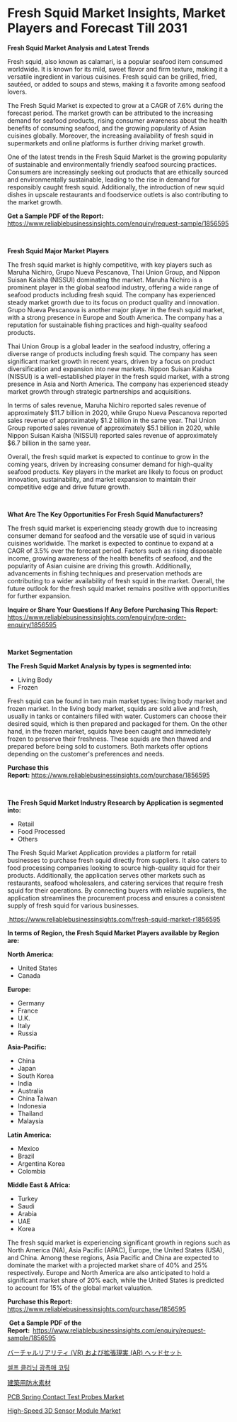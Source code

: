 <p><h1>Fresh Squid Market Insights, Market Players and Forecast Till 2031</h1></p><p><strong>Fresh Squid Market Analysis and Latest Trends</strong></p>
<p><p>Fresh squid, also known as calamari, is a popular seafood item consumed worldwide. It is known for its mild, sweet flavor and firm texture, making it a versatile ingredient in various cuisines. Fresh squid can be grilled, fried, sautéed, or added to soups and stews, making it a favorite among seafood lovers.</p><p>The Fresh Squid Market is expected to grow at a CAGR of 7.6% during the forecast period. The market growth can be attributed to the increasing demand for seafood products, rising consumer awareness about the health benefits of consuming seafood, and the growing popularity of Asian cuisines globally. Moreover, the increasing availability of fresh squid in supermarkets and online platforms is further driving market growth.</p><p>One of the latest trends in the Fresh Squid Market is the growing popularity of sustainable and environmentally friendly seafood sourcing practices. Consumers are increasingly seeking out products that are ethically sourced and environmentally sustainable, leading to the rise in demand for responsibly caught fresh squid. Additionally, the introduction of new squid dishes in upscale restaurants and foodservice outlets is also contributing to the market growth.</p></p>
<p><strong>Get a Sample PDF of the Report:&nbsp;</strong> <a href="https://www.reliablebusinessinsights.com/enquiry/request-sample/1856595">https://www.reliablebusinessinsights.com/enquiry/request-sample/1856595</a></p>
<p>&nbsp;</p>
<p><strong>Fresh Squid Major Market Players</strong></p>
<p><p>The fresh squid market is highly competitive, with key players such as Maruha Nichiro, Grupo Nueva Pescanova, Thai Union Group, and Nippon Suisan Kaisha (NISSUI) dominating the market. Maruha Nichiro is a prominent player in the global seafood industry, offering a wide range of seafood products including fresh squid. The company has experienced steady market growth due to its focus on product quality and innovation. Grupo Nueva Pescanova is another major player in the fresh squid market, with a strong presence in Europe and South America. The company has a reputation for sustainable fishing practices and high-quality seafood products.</p><p>Thai Union Group is a global leader in the seafood industry, offering a diverse range of products including fresh squid. The company has seen significant market growth in recent years, driven by a focus on product diversification and expansion into new markets. Nippon Suisan Kaisha (NISSUI) is a well-established player in the fresh squid market, with a strong presence in Asia and North America. The company has experienced steady market growth through strategic partnerships and acquisitions.</p><p>In terms of sales revenue, Maruha Nichiro reported sales revenue of approximately $11.7 billion in 2020, while Grupo Nueva Pescanova reported sales revenue of approximately $1.2 billion in the same year. Thai Union Group reported sales revenue of approximately $5.1 billion in 2020, while Nippon Suisan Kaisha (NISSUI) reported sales revenue of approximately $6.7 billion in the same year.</p><p>Overall, the fresh squid market is expected to continue to grow in the coming years, driven by increasing consumer demand for high-quality seafood products. Key players in the market are likely to focus on product innovation, sustainability, and market expansion to maintain their competitive edge and drive future growth.</p></p>
<p>&nbsp;</p>
<p><strong>What Are The Key Opportunities For Fresh Squid Manufacturers?</strong></p>
<p><p>The fresh squid market is experiencing steady growth due to increasing consumer demand for seafood and the versatile use of squid in various cuisines worldwide. The market is expected to continue to expand at a CAGR of 3.5% over the forecast period. Factors such as rising disposable income, growing awareness of the health benefits of seafood, and the popularity of Asian cuisine are driving this growth. Additionally, advancements in fishing techniques and preservation methods are contributing to a wider availability of fresh squid in the market. Overall, the future outlook for the fresh squid market remains positive with opportunities for further expansion.</p></p>
<p><strong>Inquire or Share Your Questions If Any Before Purchasing This Report:</strong> <a href="https://www.reliablebusinessinsights.com/enquiry/pre-order-enquiry/1856595">https://www.reliablebusinessinsights.com/enquiry/pre-order-enquiry/1856595</a></p>
<p>&nbsp;</p>
<p><strong>Market Segmentation</strong></p>
<p><strong>The Fresh Squid Market Analysis by types is segmented into:</strong></p>
<p><ul><li>Living Body</li><li>Frozen</li></ul></p>
<p><p>Fresh squid can be found in two main market types: living body market and frozen market. In the living body market, squids are sold alive and fresh, usually in tanks or containers filled with water. Customers can choose their desired squid, which is then prepared and packaged for them. On the other hand, in the frozen market, squids have been caught and immediately frozen to preserve their freshness. These squids are then thawed and prepared before being sold to customers. Both markets offer options depending on the customer's preferences and needs.</p></p>
<p><strong>Purchase this Report:&nbsp;</strong><a href="https://www.reliablebusinessinsights.com/purchase/1856595">https://www.reliablebusinessinsights.com/purchase/1856595</a></p>
<p>&nbsp;</p>
<p><strong>The Fresh Squid Market Industry Research by Application is segmented into:</strong></p>
<p><ul><li>Retail</li><li>Food Processed</li><li>Others</li></ul></p>
<p><p>The Fresh Squid Market Application provides a platform for retail businesses to purchase fresh squid directly from suppliers. It also caters to food processing companies looking to source high-quality squid for their products. Additionally, the application serves other markets such as restaurants, seafood wholesalers, and catering services that require fresh squid for their operations. By connecting buyers with reliable suppliers, the application streamlines the procurement process and ensures a consistent supply of fresh squid for various businesses.</p></p>
<p><a href="https://www.reliablebusinessinsights.com/fresh-squid-market-r1856595">&nbsp;https://www.reliablebusinessinsights.com/fresh-squid-market-r1856595</a></p>
<p><strong>In terms of Region, the Fresh Squid Market Players available by Region are:</strong></p>
<p>
    <p> <strong> North America: </strong>
        <ul>
            <li>United States</li>
            <li>Canada</li>
        </ul>
        </p> 
    <p> <strong> Europe: </strong>
        <ul>
            <li>Germany</li>
            <li>France</li>
            <li>U.K.</li>
            <li>Italy</li>
            <li>Russia</li>
        </ul>
        </p> 
    <p> <strong> Asia-Pacific: </strong>
        <ul>
            <li>China</li>
            <li>Japan</li>
            <li>South Korea</li>
            <li>India</li>
            <li>Australia</li>
            <li>China Taiwan</li>
            <li>Indonesia</li>
            <li>Thailand</li>
            <li>Malaysia</li>
        </ul>
        </p> 
    <p> <strong> Latin America: </strong>
        <ul>
            <li>Mexico</li>
            <li>Brazil</li>
            <li>Argentina Korea</li>
            <li>Colombia</li>
        </ul>
        </p> 
    <p> <strong> Middle East & Africa: </strong>
        <ul>
            <li>Turkey</li>
            <li>Saudi</li>
            <li>Arabia</li>
            <li>UAE</li>
            <li>Korea</li>
        </ul>
    </p>
    </p>
<p><p>The fresh squid market is experiencing significant growth in regions such as North America (NA), Asia Pacific (APAC), Europe, the United States (USA), and China. Among these regions, Asia Pacific and China are expected to dominate the market with a projected market share of 40% and 25% respectively. Europe and North America are also anticipated to hold a significant market share of 20% each, while the United States is predicted to account for 15% of the global market valuation.</p></p>
<p><strong>Purchase this Report: </strong><a href="https://www.reliablebusinessinsights.com/purchase/1856595">https://www.reliablebusinessinsights.com/purchase/1856595</a></p>
<p>&nbsp;<strong>Get a Sample PDF of the Report:&nbsp;&nbsp;</strong><a href="https://www.reliablebusinessinsights.com/enquiry/request-sample/1856595">https://www.reliablebusinessinsights.com/enquiry/request-sample/1856595</a></p>
<p><strong></strong></p>
<p><p><a href="https://github.com/ChloeConn27/Market-Research-Report-List-1/blob/main/4274272150407.md">バーチャルリアリティ (VR) および拡張現実 (AR) ヘッドセット</a></p><p><a href="https://medium.com/@ishacian.georges/%EA%B8%80%EB%A1%9C%EB%B2%8C-%EC%9E%90%EA%B0%80-%EC%84%B8%EC%A0%95-%EA%B4%91%EC%B4%89%EB%A7%A4-%EC%BD%94%ED%8C%85-%EC%82%B0%EC%97%85-%EC%9C%A0%ED%98%95-%EC%9D%91%EC%9A%A9-%EB%B6%84%EC%95%BC-%EC%8B%9C%EC%9E%A5-%EC%B0%B8%EA%B0%80%EC%97%85%EC%B2%B4-%EC%A7%80%EC%97%AD%EB%B3%84-%EC%84%B1%EC%9E%A5-%EB%B6%84%EC%84%9D-%EB%B0%8F-%EB%AF%B8%EB%9E%98-%EC%8B%9C%EB%82%98%EB%A6%AC%EC%98%A4-2024-2031-d1dba82c5f8b">셀프 클리닝 광촉매 코팅</a></p><p><a href="https://github.com/Andrewones2023/Market-Research-Report-List-1/blob/main/3552599150406.md">建築用防水素材</a></p><p><a href="https://github.com/bznecsdb5/Market-Research-Report-List-1/blob/main/pcb-spring-contact-test-probes-market.md">PCB Spring Contact Test Probes Market</a></p><p><a href="https://github.com/maesanjaya8/Market-Research-Report-List-1/blob/main/high-speed-3d-sensor-module-market.md">High-Speed 3D Sensor Module Market</a></p></p>